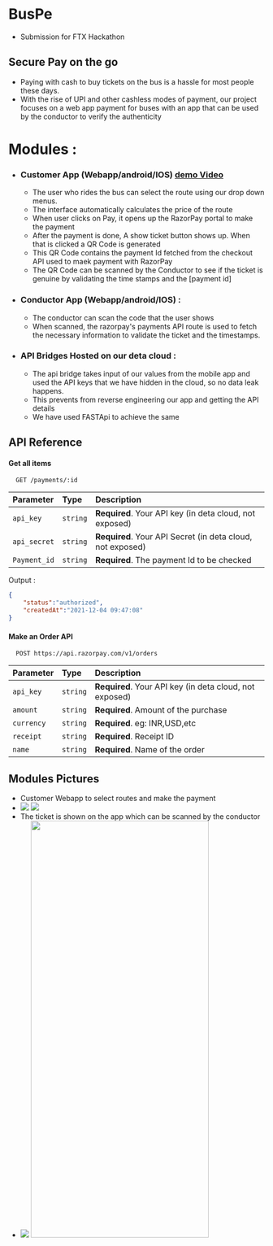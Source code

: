 # BusPe
- Submission for FTX Hackathon
## Secure Pay on the go

- Paying with cash to buy tickets on the bus is a hassle for most people these days.
- With the rise of UPI and other cashless modes of payment, our project focuses on a web app payment for buses with an app that can be used by the conductor to verify the authenticity

# Modules :

- ### Customer App (Webapp/android/IOS) [demo Video](https://www.loom.com/embed/c6537f0a7a5047f7a9f77e381f264676)
  - The user who rides the bus can select the route using our drop down menus.
  - The interface automatically calculates the price of the route
  - When user clicks on Pay, it opens up the RazorPay portal to make the payment
  - After the payment is done, A show ticket button shows up. When that is clicked a QR Code is generated
  - This QR Code contains the payment Id fetched from the checkout API used to maek payment with RazorPay
  - The QR Code can be scanned by the Conductor to see if the ticket is genuine by validating the time stamps and the [payment id]
- ### Conductor App (Webapp/android/IOS) :
   - The conductor can scan the code that the user shows
   - When scanned, the razorpay's payments API route is used to fetch the necessary information 
     to validate the ticket and the timestamps.

- ### API Bridges Hosted on our deta cloud :
   - The api bridge takes input of our values from the mobile app and used the API keys that we have hidden in the cloud, so no data leak happens.
   - This prevents from reverse engineering our app and getting the API details
   - We have used FASTApi to achieve the same

## API Reference

#### Get all items

```http
  GET /payments/:id
```

| Parameter | Type     | Description                |
| :-------- | :------- | :------------------------- |
| `api_key` | `string` | **Required**. Your API key (in deta cloud, not exposed) |
| `api_secret` | `string` | **Required**. Your API Secret (in deta cloud, not exposed)|
| `Payment_id` | `string` | **Required**. The payment Id to be checked  |

Output : 
```json
{
    "status":"authorized",
    "createdAt":"2021-12-04 09:47:08"
}
```
#### Make an Order API

```http
  POST https://api.razorpay.com/v1/orders
```

| Parameter | Type     | Description                       |
| :-------- | :------- | :-------------------------------- |
| `api_key` | `string` | **Required**. Your API key (in deta cloud, not exposed) |
| `amount`      | `string` | **Required**. Amount of the purchase |
| `currency`      | `string` | **Required**. eg: INR,USD,etc |
| `receipt`      | `string` | **Required**. Receipt ID |
| `name`      | `string` | **Required**. Name of the order|



## Modules Pictures
- Customer Webapp to select routes and make the payment
- <img src="demo/rzp1.png"> <img src="demo/rzp3.png">
- The ticket is shown on the app which can be scanned by the conductor
- <img src="demo/rzp2.png"> <img src="demo/rzp4.jpeg" height="820" width="350">





